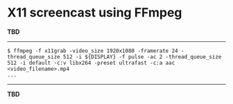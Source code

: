 # X11 screencast using FFmpeg

**TBD**

---

```
$ ffmpeg -f x11grab -video_size 1920x1080 -framerate 24 -thread_queue_size 512 -i ${DISPLAY} -f pulse -ac 2 -thread_queue_size 512 -i default -c:v libx264 -preset ultrafast -c:a aac <video_filename>.mp4
...
```

---

**TBD**
